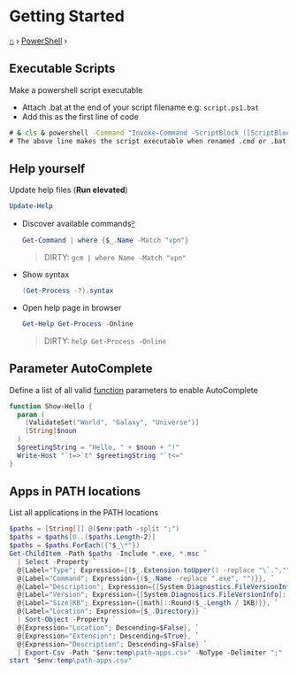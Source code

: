 # Getting Started
[⌂](../README.md) › [PowerShell](../README.md#powershell) ›

## Executable Scripts
Make a powershell script executable
- Attach .bat at the end of your script filename e.g: `script.ps1.bat`
- Add this as the first line of code
```cmd
# & cls & powershell -Command "Invoke-Command -ScriptBlock ([ScriptBlock]::Create(((Get-Content """%0""") -join """`n""")))" & exit
# The above line makes the script executable when renamed .cmd or .bat
```

## Help yourself
Update help files (**Run elevated**)
```powershell
Update-Help
```

- Discover available commands[ᴰ](glossary.md#command)
  ```powershell
  Get-Command | where {$_.Name -Match "vpn"}
  ```
  > DIRTY: `gcm | where Name -Match "vpn"`


- Show syntax
  ```powershell
  (Get-Process -?).syntax
  ```

- Open help page in browser
  ```powershell
  Get-Help Get-Process -Online
  ```
  > DIRTY: `help Get-Process -Online`


## Parameter AutoComplete
Define a list of all valid [function](glossary.md#function) parameters to enable AutoComplete

```powershell
function Show-Hello {
  param (
    [ValidateSet("World", "Galaxy", "Universe")]
    [String]$noun
  )
  $greetingString = "Hello, " + $noun + "!"
  Write-Host "`t=>`t" $greetingString "`t<="
}
```

## Apps in PATH locations
List all applications in the PATH locations
```powershell
$paths = [String[]] @($env:path -split ";") 
$paths = $paths[0..($paths.Length-2)]
$paths = $paths.ForEach({"$_\*"})
Get-ChildItem -Path $paths -Include *.exe, *.msc `
  | Select -Property `
  @{Label="Type"; Expression={($_.Extension.toUpper() -replace "\`.","")}}, `
  @{Label="Command"; Expression={($_.Name -replace ".exe", "")}}, `
  @{Label="Description"; Expression={[System.Diagnostics.FileVersionInfo]::GetVersionInfo($_).FileDescription}}, `
  @{Label="Version"; Expression={[System.Diagnostics.FileVersionInfo]::GetVersionInfo($_).FileVersion}}, `
  @{Label="Size|KB"; Expression={[math]::Round($_.Length / 1KB)}}, `
  @{Label="Location"; Expression={$_.Directory}} `
  | Sort-Object -Property `
  @{Expression="Location"; Descending=$False}, `
  @{Expression="Extension"; Descending=$True}, `
  @{Expression="Description"; Descending=$False} `
  | Export-Csv -Path "$env:temp\path-apps.csv" -NoType -Delimiter ";"
start "$env:temp\path-apps.csv"
```